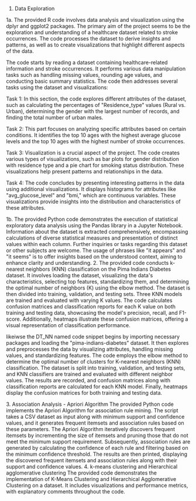 1. Data Exploration

1a. 
The provided R code involves data analysis and visualization using the dplyr and ggplot2 packages. The primary aim of the project seems to be the exploration and understanding of a healthcare dataset related to stroke occurrences. The code processes the dataset to derive insights and patterns, as well as to create visualizations that highlight different aspects of the data.

The code starts by reading a dataset containing healthcare-related information and stroke occurrences. It performs various data manipulation tasks such as handling missing values, rounding age values, and conducting basic summary statistics. The code then addresses several tasks using the dataset and visualizations:

Task 1: In this section, the code explores different attributes of the dataset, such as calculating the percentages of "Residence_type" values (Rural vs. Urban), determining the gender with the largest number of records, and finding the total number of urban males.

Task 2: This part focuses on analyzing specific attributes based on certain conditions. It identifies the top 10 ages with the highest average glucose levels and the top 10 ages with the highest number of stroke occurrences.

Task 3: Visualization is a crucial aspect of the project. The code creates various types of visualizations, such as bar plots for gender distribution with residence type and a pie chart for smoking status distribution. These visualizations help present patterns and relationships in the data.

Task 4: The code concludes by presenting interesting patterns in the data using additional visualizations. It displays histograms for attributes like "avg_glucose_level" and "bmi," which are continuous variables. These visualizations provide insights into the distribution and characteristics of these attributes.
 
 1b. 
 The provided Python code demonstrates the execution of statistical exploratory data analysis using the Pandas library in a Jupyter Notebook. Information about the dataset is extracted comprehensively, encompassing calculations of diverse statistical measures and presentation of distinct values within each column. Further inquiries or tasks regarding this dataset or other subjects are welcome. The usage of phrases like "it appears" and "it seems" is to offer insights based on the understood context, aiming to enhance clarity and understanding.
2. 
The provided code conducts k-nearest neighbors (KNN) classification on the Pima Indians Diabetes dataset. It involves loading the dataset, visualizing the data's characteristics, selecting top features, standardizing them, and determining the optimal number of neighbors (K) using the elbow method. The dataset is then divided into training, validation, and testing sets. Three KNN models are trained and evaluated with varying K values. The code calculates confusion matrices and classification reports for each K value on both training and testing data, showcasing the model's precision, recall, and F1-score. Additionally, heatmaps illustrate these confusion matrices, offering a visual representation of classification performance.

likeiwse the DT_NN named code snippet begins by importing necessary packages and loading the "pima-indians-diabetes" dataset. It then explores and preprocesses the data by visualizing attributes, handling missing values, and standardizing features. The code employs the elbow method to determine the optimal number of clusters for K-nearest neighbors (KNN) classification. The dataset is split into training, validation, and testing sets, and KNN classifiers are trained and evaluated with different neighbor values. The results are recorded, and confusion matrices along with classification reports are calculated for each KNN model. Finally, heatmaps display the confusion matrices for both training and testing data.

 3. Association Analysis - Apriori Algorithm
The provided Python code implements the Apriori Algorithm for association rule mining. The script takes a CSV dataset as input along with minimum support and confidence values, and it generates frequent itemsets and association rules based on these parameters. The Apriori Algorithm iteratively discovers frequent itemsets by incrementing the size of itemsets and pruning those that do not meet the minimum support requirement. Subsequently, association rules are generated by calculating the confidence of each rule and filtering based on the minimum confidence threshold. The results are then printed, displaying the discovered frequent itemsets and association rules along with their support and confidence values.
4. k-means clustering and Hierarchical agglomerative clustering
The provided code demonstrates the implementation of K-Means Clustering and Hierarchical Agglomerative Clustering on a dataset. It includes visualizations and performance metrics, with explanatory comments throughout the code. 
 
